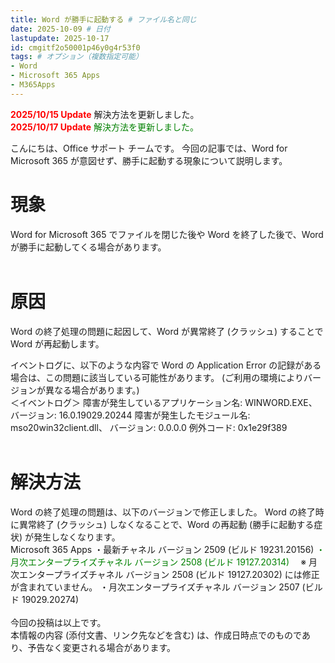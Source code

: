 ```yaml
---
title: Word が勝手に起動する # ファイル名と同じ
date: 2025-10-09 # 日付
lastupdate: 2025-10-17
id: cmgitf2o50001p46y0g4r53f0
tags: # オプション（複数指定可能）
- Word
- Microsoft 365 Apps
- M365Apps
---
```



**<span style="color:red;">2025/10/15 Update</span>** 
解決方法を更新しました。  
**<span style="color:red;">2025/10/17 Update</span>** 
<span style="color:green;">解決方法を更新しました。</span>  



こんにちは、Office サポート チームです。
今回の記事では、Word for Microsoft 365 が意図せず、勝手に起動する現象について説明します。
<br>

# 現象
Word for Microsoft 365 でファイルを閉じた後や Word を終了した後で、Word が勝手に起動してくる場合があります。
<br>
<br>

# 原因
Word の終了処理の問題に起因して、Word が異常終了 (クラッシュ) することで
Word が再起動します。
<br>

イベントログに、以下のような内容で Word の Application Error の記録がある場合は、この問題に該当している可能性があります。
(ご利用の環境によりバージョンが異なる場合があります。)
<br>
＜イベントログ＞
障害が発生しているアプリケーション名: WINWORD.EXE、バージョン: 16.0.19029.20244
障害が発生したモジュール名: mso20win32client.dll、 バージョン: 0.0.0.0
例外コード: 0x1e29f389
<br>
<br>

# 解決方法
Word の終了処理の問題は、以下のバージョンで修正しました。
Word の終了時に異常終了 (クラッシュ) しなくなることで、Word の再起動 (勝手に起動する症状) が発生しなくなります。
<br>
Microsoft 365 Apps
・最新チャネル バージョン 2509 (ビルド 19231.20156)
<span style="color:green;">・月次エンタープライズチャネル バージョン 2508 (ビルド 19127.20314) </span>
　※ 月次エンタープライズチャネル バージョン 2508 (ビルド 19127.20302) には修正が含まれていません。 
・月次エンタープライズチャネル バージョン 2507 (ビルド 19029.20274)
<br>
<br>
今回の投稿は以上です。<br>
本情報の内容 (添付文書、リンク先などを含む) は、作成日時点でのものであり、予告なく変更される場合があります。

